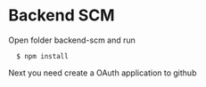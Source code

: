 # Backend SCM
Open folder backend-scm and run

```
  $ npm install
```

Next you need create a OAuth application to github